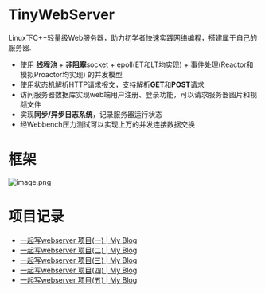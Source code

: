 # TinyWebServer


Linux下C++轻量级Web服务器，助力初学者快速实践网络编程，搭建属于自己的服务器.

- 使用 **线程池** + **非阻塞**socket + epoll(ET和LT均实现) + 事件处理(Reactor和模拟Proactor均实现) 的并发模型
- 使用状态机解析HTTP请求报文，支持解析**GET**和**POST**请求
- 访问服务器数据库实现web端用户注册、登录功能，可以请求服务器图片和视频文件
- 实现**同步/异步日志系统**，记录服务器运行状态
- 经Webbench压力测试可以实现上万的并发连接数据交换

# 框架

<img src="https://camo.githubusercontent.com/326c456073716c6a81d925154df43a7787cf4088b794590c76a0f122274e7ef4/687474703a2f2f7777312e73696e61696d672e636e2f6c617267652f303035544a3263376c79316765306a3161747135686a33306736306c6d3077342e6a7067" alt="image.png" style="zoom:100%;" />


# 项目记录

- [一起写webserver 项目(一) | My Blog](https://www.yesho.top/2024/04/29/%E4%B8%80%E8%B5%B7%E5%86%99webserver%20%E9%A1%B9%E7%9B%AE(%E4%B8%80)/)
- [一起写webserver 项目(二) | My Blog](https://www.yeshoer.me/2024/04/29/%E4%B8%80%E8%B5%B7%E5%86%99webserver%20%E9%A1%B9%E7%9B%AE(%E4%BA%8C)/)
- [一起写webserver 项目(三) | My Blog](https://www.yeshoer.me/2024/04/30/%E4%B8%80%E8%B5%B7%E5%86%99webserver%20%E9%A1%B9%E7%9B%AE(%E4%B8%89)/)
- [一起写webserver 项目(四) | My Blog](https://www.yeshoer.me/2024/04/30/%E4%B8%80%E8%B5%B7%E5%86%99webserver%20%E9%A1%B9%E7%9B%AE(%E5%9B%9B)/)
- [一起写webserver 项目(五) | My Blog](https://www.yeshoer.me/2024/04/30/%E4%B8%80%E8%B5%B7%E5%86%99webserver%20%E9%A1%B9%E7%9B%AE(%E4%BA%94)/)

